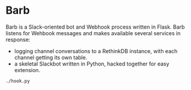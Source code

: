 # Barb

Barb is a Slack-oriented bot and Webhook process written in Flask. Barb listens for Wehbook messages and makes available several services in response:

* logging channel conversations to a RethinkDB instance, with each channel getting its own table.
* a skeletal Slackbot written in Python, hacked together for easy extension.

```
./hook.py
```
